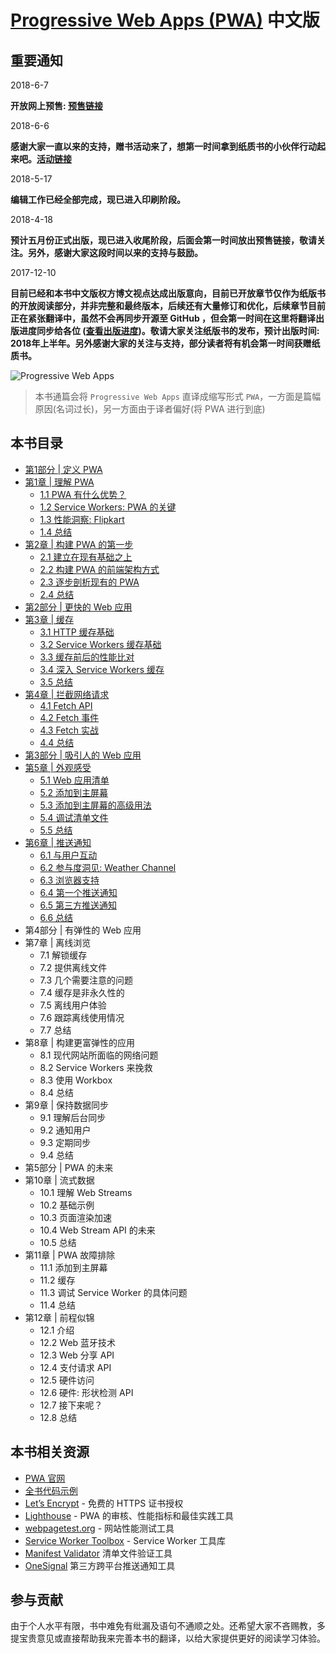 # [Progressive Web Apps (PWA)](https://www.manning.com/books/progressive-web-apps) 中文版

## 重要通知

2018-6-7

**开放网上预售: [预售链接](https://item.jd.com/12365091.html)**

2018-6-6

**感谢大家一直以来的支持，赠书活动来了，想第一时间拿到纸质书的小伙伴行动起来吧。[活动链接](https://github.com/SangKa/PWA-Book-CN/issues/36)**

2018-5-17

**编辑工作已经全部完成，现已进入印刷阶段。**

2018-4-18

**预计五月份正式出版，现已进入收尾阶段，后面会第一时间放出预售链接，敬请关注。另外，感谢大家这段时间以来的支持与鼓励。**

2017-12-10

**目前已经和本书中文版权方博文视点达成出版意向，目前已开放章节仅作为纸版书的开放阅读部分，并非完整和最终版本，后续还有大量修订和优化，后续章节目前正在紧张翻译中，虽然不会再同步开源至 GitHub ，但会第一时间在这里将翻译出版进度同步给各位 ([查看出版进度](https://github.com/SangKa/PWA-Book-CN/wiki/%E5%87%BA%E7%89%88%E8%BF%9B%E5%BA%A6))。敬请大家关注纸版书的发布，预计出版时间: 2018年上半年。另外感谢大家的关注与支持，部分读者将有机会第一时间获赠纸质书。**

![Progressive Web Apps](./assets/cover.png)

> 本书通篇会将 `Progressive Web Apps` 直译成缩写形式 `PWA`，一方面是篇幅原因(名词过长)，另一方面由于译者偏好(将 PWA 进行到底)

## 本书目录

- [第1部分 | 定义 PWA](./Part1.md)
- [第1章 | 理解 PWA](./ch01/README.md)
  - [1.1 PWA 有什么优势？](./ch01/1.1.md)
  - [1.2 Service Workers: PWA 的关键](./ch01/1.2.md)
  - [1.3 性能洞察: Flipkart](./ch01/1.3.md)
  - [1.4 总结](./ch01/1.4.md)
- [第2章 | 构建 PWA 的第一步](./ch02/README.md)
  - [2.1 建立在现有基础之上](./ch02/2.1.md)
  - [2.2 构建 PWA 的前端架构方式](./ch02/2.2.md)
  - [2.3 逐步剖析现有的 PWA](./ch02/2.3.md)
  - [2.4 总结](./ch02/2.4.md)
- [第2部分 | 更快的 Web 应用](./Part2.md)
- [第3章 | 缓存](./ch03/README.md)
  - [3.1 HTTP 缓存基础](./ch03/3.1.md)
  - [3.2 Service Workers 缓存基础](./ch03/3.2.md)
  - [3.3 缓存前后的性能比对](./ch03/3.3.md)
  - [3.4 深入 Service Workers 缓存](./ch03/3.4.md)
  - [3.5 总结](./ch03/3.5.md)
- [第4章 | 拦截网络请求](./ch04/README.md)
  - [4.1 Fetch API](./ch04/4.1.md)
  - [4.2 Fetch 事件](./ch04/4.2.md)
  - [4.3 Fetch 实战](./ch04/4.3.md)
  - [4.4 总结](./ch04/4.4.md)
- [第3部分 | 吸引人的 Web 应用](./Part3.md)
- [第5章 | 外观感受](./ch05/README.md)
  - [5.1 Web 应用清单](./ch05/5.1.md)
  - [5.2 添加到主屏幕](./ch05/5.2.md)
  - [5.3 添加到主屏幕的高级用法](./ch05/5.3.md)
  - [5.4 调试清单文件](./ch05/5.4.md)
  - [5.5 总结](./ch05/5.5.md)
- [第6章 | 推送通知](./ch06/README.md)
  - [6.1 与用户互动](./ch06/6.1.md)
  - [6.2 参与度洞见: Weather Channel](./ch06/6.2.md)
  - [6.3 浏览器支持](./ch06/6.3.md)
  - [6.4 第一个推送通知](./ch06/6.4.md)
  - [6.5 第三方推送通知](./ch06/6.5.md)
  - [6.6 总结](./ch06/6.6.md)
- 第4部分 | 有弹性的 Web 应用
- 第7章 | 离线浏览
  - 7.1 解锁缓存
  - 7.2 提供离线文件
  - 7.3 几个需要注意的问题
  - 7.4 缓存是非永久性的
  - 7.5 离线用户体验
  - 7.6 跟踪离线使用情况
  - 7.7 总结
- 第8章 | 构建更富弹性的应用
  - 8.1 现代网站所面临的网络问题
  - 8.2 Service Workers 来挽救
  - 8.3 使用 Workbox
  - 8.4 总结
- 第9章 | 保持数据同步
  - 9.1 理解后台同步
  - 9.2 通知用户
  - 9.3 定期同步
  - 9.4 总结
- 第5部分 | PWA 的未来
- 第10章 | 流式数据
  - 10.1 理解 Web Streams
  - 10.2 基础示例
  - 10.3 页面渲染加速
  - 10.4 Web Stream API 的未来
  - 10.5 总结
- 第11章 | PWA 故障排除
  - 11.1 添加到主屏幕
  - 11.2 缓存
  - 11.3 调试 Service Worker 的具体问题
  - 11.4 总结
- 第12章 | 前程似锦
  - 12.1 介绍
  - 12.2 Web 蓝牙技术
  - 12.3 Web 分享 API
  - 12.4 支付请求 API
  - 12.5 硬件访问
  - 12.6 硬件: 形状检测 API
  - 12.7 接下来呢？
  - 12.8 总结

## 本书相关资源

* [PWA 官网](https://developers.google.com/web/progressive-web-apps/)
* [全书代码示例](https://github.com/deanhume/progressive-web-apps-book)
* [Let’s Encrypt](https://letsencrypt.org) - 免费的 HTTPS 证书授权
* [Lighthouse](https://github.com/GoogleChrome/lighthouse) - PWA 的审核、性能指标和最佳实践工具
* [webpagetest.org](https://www.webpagetest.org/) - 网站性能测试工具
* [Service Worker Toolbox](https://github.com/GoogleChromeLabs/sw-toolbox) - Service Worker 工具库
* [Manifest Validator](https://manifest-validator.appspot.com/) 清单文件验证工具
* [OneSignal](https://onesignal.com/) 第三方跨平台推送通知工具

## 参与贡献

由于个人水平有限，书中难免有纰漏及语句不通顺之处。还希望大家不吝赐教，多提宝贵意见或直接帮助我来完善本书的翻译，以给大家提供更好的阅读学习体验。
